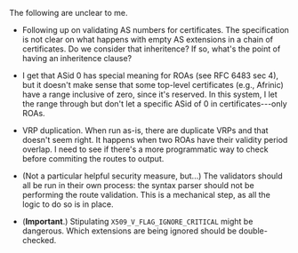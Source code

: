 
The following are unclear to me.

- Following up on validating AS numbers for certificates.  The
  specification is not clear on what happens with empty AS extensions in
  a chain of certificates.  Do we consider that inheritence?  If so,
  what's the point of having an inheritence clause?

- I get that ASid 0 has special meaning for ROAs (see RFC 6483 sec 4),
  but it doesn't make sense that some top-level certificates (e.g.,
  Afrinic) have a range inclusive of zero, since it's reserved.  In this
  system, I let the range through but don't let a specific ASid of 0 in
  certificates---only ROAs.

- VRP duplication.  When run as-is, there are duplicate VRPs and
  that doesn't seem right.  It happens when two ROAs have their validity
  period overlap.  I need to see if there's a more programmatic way to
  check before commiting the routes to output.

- (Not a particular helpful security measure, but...)  The validators
  should all be run in their own process: the syntax parser should not
  be performing the route validation.  This is a mechanical step, as all
  the logic to do so is in place.

- (**Important**.) Stipulating `X509_V_FLAG_IGNORE_CRITICAL` might be
  dangerous.  Which extensions are being ignored should be
  double-checked.
